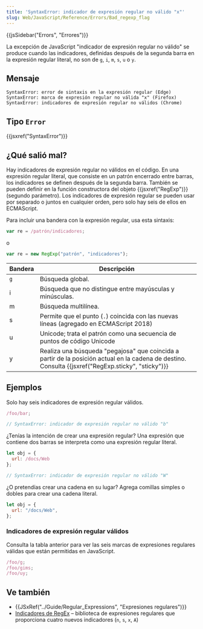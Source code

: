```yaml
---
title: 'SyntaxError: indicador de expresión regular no válido "x"'
slug: Web/JavaScript/Reference/Errors/Bad_regexp_flag
---
```


{{jsSidebar("Errors", "Errores")}}

La excepción de JavaScript "indicador de expresión regular no válido" se produce cuando las indicadores, definidas después de la segunda barra en la expresión regular literal, no son de `g`, `i`, `m`, `s`, `u` o `y`.

## Mensaje

```
SyntaxError: error de sintaxis en la expresión regular (Edge)
SyntaxError: marca de expresión regular no válida "x" (Firefox)
SyntaxError: indicadores de expresión regular no válidos (Chrome)
```

## Tipo `Error`

{{jsxref("SyntaxError")}}

## ¿Qué salió mal?

Hay indicadores de expresión regular no válidos en el código. En una expresión regular literal, que consiste en un patrón encerrado entre barras, los indicadores se definen después de la segunda barra. También se pueden definir en la función constructora del objeto {{jsxref("RegExp")}} (segundo parámetro). Los indicadores de expresión regular se pueden usar por separado o juntos en cualquier orden, pero solo hay seis de ellos en ECMAScript.

Para incluir una bandera con la expresión regular, usa esta sintaxis:

```js
var re = /patrón/indicadores;
```

o

```js
var re = new RegExp("patrón", "indicadores");
```

| Bandera | Descripción                                                                                                                                         |
| ------- | --------------------------------------------------------------------------------------------------------------------------------------------------- |
| `g`     | Búsqueda global.                                                                                                                                    |
| i       | Búsqueda que no distingue entre mayúsculas y minúsculas.                                                                                            |
| m       | Búsqueda multilínea.                                                                                                                                |
| s       | Permite que el punto (`.`) coincida con las nuevas líneas (agregado en ECMAScript 2018)                                                             |
| u       | Unicode; trata el patrón como una secuencia de puntos de código Unicode                                                                             |
| y       | Realiza una búsqueda "pegajosa" que coincida a partir de la posición actual en la cadena de destino. Consulta {{jsxref("RegExp.sticky", "sticky")}} |

## Ejemplos

Solo hay seis indicadores de expresión regular válidos.

```js example-bad
/foo/bar;

// SyntaxError: indicador de expresión regular no válido "b"
```

¿Tenías la intención de crear una expresión regular? Una expresión que contiene dos barras se interpreta como una expresión regular literal.

```js example-bad
let obj = {
  url: /docs/Web
};

// SyntaxError: indicador de expresión regular no válido "W"
```

¿O pretendías crear una cadena en su lugar? Agrega comillas simples o dobles para crear una cadena literal.

```js example-good
let obj = {
  url: "/docs/Web",
};
```

### Indicadores de expresión regular válidos

Consulta la tabla anterior para ver las seis marcas de expresiones regulares válidas que están permitidas en JavaScript.

```js example-good
/foo/g;
/foo/gims;
/foo/uy;
```

## Ve también

- {{JSxRef("../Guide/Regular_Expressions", "Expresiones regulares")}}
- [Indicadores de RegEx](http://xregexp.com/flags/) – biblioteca de expresiones regulares que proporciona cuatro nuevos indicadores (`n`, `s`, `x`, `A`)
